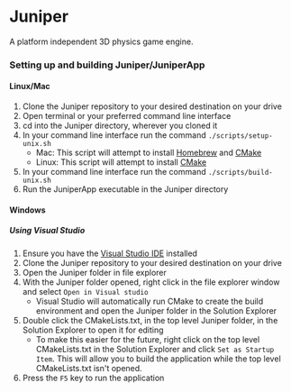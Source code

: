 # Juniper
A platform independent 3D physics game engine.

### Setting up and building Juniper/JuniperApp
#### Linux/Mac
1. Clone the Juniper repository to your desired destination on your drive
1. Open terminal or your preferred command line interface
1. cd into the Juniper directory, wherever you cloned it
1. In your command line interface run the command ```./scripts/setup-unix.sh```
   * Mac: This script will attempt to install [Homebrew](https://brew.sh/) and [CMake](https://cmake.org/)
   * Linux: This script will attempt to install [CMake](https://cmake.org/)
1. In your command line interface run the command ```./scripts/build-unix.sh```
1. Run the JuniperApp executable in the Juniper directory
#### Windows
##### Using Visual Studio
1. Ensure you have the [Visual Studio IDE](https://visualstudio.microsoft.com/vs/) installed
1. Clone the Juniper repository to your desired destination on your drive
1. Open the Juniper folder in file explorer
1. With the Juniper folder opened, right click in the file explorer window and select ```Open in Visual studio```
   * Visual Studio will automatically run CMake to create the build environment and open the Juniper folder in the Solution Explorer
1. Double click the CMakeLists.txt, in the top level Juniper folder, in the Solution Explorer to open it for editing
   * To make this easier for the future, right click on the top level CMakeLists.txt in the Solution Explorer and click ```Set as Startup Item```.
  This will allow you to build the application while the top level CMakeLists.txt isn't opened.
1. Press the ```F5``` key to run the application
